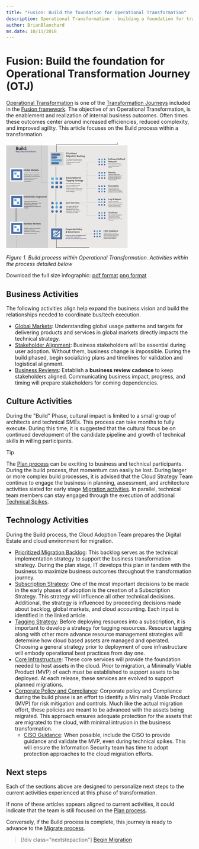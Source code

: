 ```yaml
---
title: "Fusion: Build the foundation for Operational Transformation"
description: Operational Transformation - building a foundation for transformation
author: BrianBlanchard
ms.date: 10/11/2018
---
```


# Fusion: Build the foundation for Operational Transformation Journey (OTJ)

[Operational Transformation](overview.md) is one of the [Transformation Journeys](../overview.md) included in the [Fusion framework](../../overview.md). The objective of an Operational Transformation, is the enablement and realization of internal business outcomes. Often times these outcomes center around increased efficiencies, reduced complexity, and improved agility. This article focuses on the Build process within a transformation.

![Build process within Operational Transformation](../../_images/operational-transformation-build.png)

*Figure 1. Build process within Operational Transformation. Activities within the process detailed below*

Download the full size infographic: [pdf format](../../_images/operational-transformation-infographic.png) [png format](../../_images/operational-transformation-infographic.pdf)

## Business Activities

The following activities align help expand the business vision and build the relationships needed to coordinate bus/tech execution.

* [Global Markets](../../business-strategy/global-markets.md): Understanding global usage patterns and targets for delivering products and services in global markets directly impacts the technical strategy.
* [Stakeholder Alignment](../../business-strategy/stakeholder-alignment.md): Business stakeholders will be essential during user adoption. Without them, business change is impossible. During the build phased, begin socializing plans and timelines for validation and logistical alignment.
* [Business Reviews](../../business-strategy/business-reviews.md): Establish a **business review cadence** to keep stakeholders aligned. Communicating business impact, progress, and timing will prepare stakeholders for coming dependencies.

## Culture Activities

During the "Build" Phase, cultural impact is limited to a small group of architects and technical SMEs. This process can take months to fully execute. During this time, it is suggested that the cultural focus be on continued development of the candidate pipeline and growth of technical skills in willing participants.

> [!TIP]
> The [Plan process](plan.md) can be exciting to business and technical participants. During the build process, that momentum can easily be lost. During larger or more complex build processes, it is advised that the Cloud Strategy Team continue to engage the business in planning, assessment, and architecture activities slated for early stage [Migration activities](migrate.md). In parallel, technical team members can stay engaged through the execution of additional [Technical Spikes](../../migration/plan/technical-spike-poc.md).

## Technology Activities

During the Build process, the Cloud Adoption Team prepares the Digital Estate and cloud environment for migration.

* [Prioritized Migration Backlog](../../migration/plan/migration-backlog.md): This backlog serves as the technical implementation strategy to support the business transformation strategy. During the plan stage, IT develops this plan in tandem with the business to maximize business outcomes throughout the transformation journey.
* [Subscription Strategy](../../infrastructure/subscriptions/overview.md): One of the most important decisions to be made in the early phases of adoption is the creation of a Subscription Strategy. This strategy will influence all other technical decisions. Additional, the strategy is influenced by proceeding decisions made about backlog, global markets, and cloud accounting. Each input is identified in the linked article.
* [Tagging Strategy](../../infrastructure/resource-tagging/overview.md): Before deploying resources into a subscription, it is important to develop a strategy for tagging resources. Resource tagging along with other more advance resource management strategies will determine how cloud based assets are managed and operated. Choosing a general strategy prior to deployment of core infrastructure will embody operational best practices from day one.
* [Core Infrastructure](../../infrastructure/overview.md): These core services will provide the foundation needed to host assets in the cloud. Prior to migration, a Minimally Viable Product (MVP) of each must be established to support assets to be deployed. At each release, these services are evolved to support planned migrations.
* [Corporate Policy and Compliance](../../migration/plan/corporate-policy-and-compliance.md): Corporate policy and Compliance during the build phase is an effort to identify a Minimally Viable Product (MVP) for risk mitigation and controls. Much like the actual migration effort, these policies are meant to be advanced with the assets being migrated. This approach ensures adequate protection for the assets that are migrated to the cloud, with minimal intrusion in the business transformation.
    * [CISO Guidance](../../migration/plan/ciso-guidance.md): When possible, include the CISO to provide guidance and validate the MVP, even during technical spikes. This will ensure the Information Security team has time to adopt protection approaches to the cloud migration efforts.

## Next steps

Each of the sections above are designed to personalize next steps to the current activities experienced at this phase of transformation.

If none of these articles appears aligned to current activities, it could indicate that the team is still focused on the [Plan process](plan.md).

Conversely, if the Build process is complete, this journey is ready to advance to the [Migrate process](migrate.md).

> [!div class="nextstepaction"]
> [Begin Migration](migrate.md)